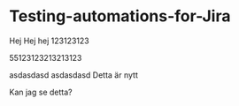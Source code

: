 # Testing-automations-for-Jira

Hej Hej hej 123123123



55123123213213123


asdasdasd
asdasdasd
Detta är nytt



Kan jag se detta?
